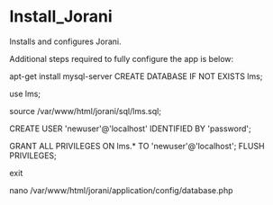 # Install_Jorani

Installs and configures Jorani.

Additional steps required to fully configure the app is below:

apt-get install mysql-server
CREATE DATABASE IF NOT EXISTS lms;

use lms;

source /var/www/html/jorani/sql/lms.sql;

CREATE USER 'newuser'@'localhost' IDENTIFIED BY 'password';

GRANT ALL PRIVILEGES ON lms.* TO 'newuser'@'localhost';
FLUSH PRIVILEGES;

exit

nano /var/www/html/jorani/application/config/database.php
